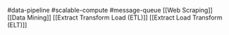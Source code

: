 #data-pipeline 
#scalable-compute 
#message-queue 
[[Web Scraping]]
[[Data Mining]]
[[Extract Transform Load (ETL)]]
[[Extract Load Transform (ELT)]]
